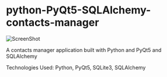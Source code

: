 # python-PyQt5-SQLAlchemy-contacts-manager
![ScreenShot](https://github.com/SamanNarimani666/python-PyQt5-SQLAlchemy-contacts-manager/assets/75175651/6c1bacd4-dd9d-4a5f-b438-d32b87db4c8a)

A contacts manager application built with Python and PyQt5 and SQLAlchemy

Technologies Used:
Python,
PyQt5,
SQLite3,
SQLAlchemy







